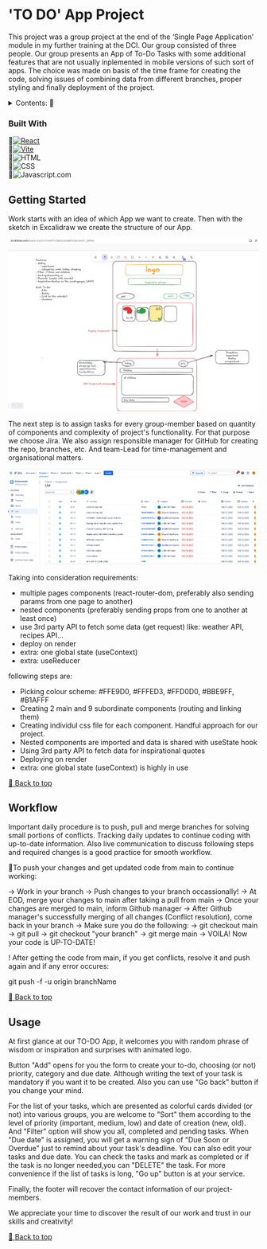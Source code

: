 # 'TO DO' App Project
This project was a group project at the end of the ‘Single Page Application’ module in my further training at the DCI. 
Our group consisted of three people. Our group presents an App of To-Do Tasks with some additional features that are not usually inplemented in mobile versions of such sort of apps. The choice was made on basis of the time frame for creating the code, solving issues of combining data from different branches, proper styling and finally deployment of the project.

<details>
  <summary>Contents: 🔽</summary>

- [TO DO App Project](#to-do-app-project)
- [Built With](#built-with)
- [Getting Started](#getting-started)
- [Workflow](#workflow)
- [Usage](#usage)

</details>

### Built With

🔹[![React](https://img.shields.io/badge/React-20232A?style=for-the-badge&logo=react&logoColor=61DAFB)](https://react.dev/)
<br>
🔹[![Vite](https://img.shields.io/badge/Vite-646CFF?style=for-the-badge&logo=vite&logoColor=FFD62E)](https://vitejs.dev/)
<br>
🔹![HTML](https://img.shields.io/badge/HTML-orange?style=for-the-badge&logo=HTML&logoColor=white)
<br>
🔹![CSS](https://img.shields.io/badge/CSS-239120?&style=for-the-badge&logo=css3&logoColor=white)
<br>
🔹![Javascript.com](https://shields.io/badge/JavaScript-F7DF1E?style=for-the-badge&logo=JavaScript&logoColor=000)

## Getting Started
Work starts with an idea of which App we want to create. Then with the sketch in Excalidraw we create the structure of our App.

![Alt Text](.//src/assets/excalidraw_todo.png)

The next step is to assign tasks for every group-member based on quantity of components and complexity of project's functionality. For that purpose we choose Jira.
We also assign responsible manager for GitHub for creating the repo, branches, etc. And team-Lead for time-management and organisational matters.

![Alt Text](.//src/assets/jira_todo.png)

Taking into consideration requirements:

  - multiple pages components (react-router-dom, preferably also sending params from one page to another)
  - nested components (preferably sending props from one to another at least once)
  - use 3rd party API to fetch some data (get request) like: weather API, recipes API...
  - deploy on render
  - extra: one global state (useContext)
  - extra: useReducer

following steps are:

  * Picking colour scheme: #FFE9D0, #FFFED3, #FFD0D0, #BBE9FF, #B1AFFF
  * Creating 2 main and 9 subordinate components (routing and linking them)
  * Creating individul css file for each component. Handful approach for our project.
  * Nested components are imported and data is shared with useState hook
  * Using 3rd party API to fetch data for inspirational quotes
  * Deploying on render
  * extra: one global state (useContext) is highly in use

[🔼 Back to top](#to-do-app-project)
 
## Workflow 
Important daily procedure is to push, pull and merge branches for solving small portions of conflicts. Tracking daily updates to continue coding with up-to-date information. Also live communication to discuss following steps and required changes is a good practice for smooth workflow.

🔹To push your changes and get updated code from main to continue working:

-> Work in your branch
-> Push changes to your branch occassionally!
-> At EOD, merge your changes to main after taking a pull from main
-> Once your changes are merged to main, inform Github manager
-> After Github manager's successfully merging of all changes (Conflict resolution), come back in your branch
-> Make sure you do the following:
  -> git checkout main
  -> git pull
  -> git checkout "your branch"
  -> git merge main
-> VOILA! Now your code is UP-TO-DATE!

! After getting the code from main, if you get conflicts, resolve it and push again and if any error occures:

git push -f -u origin branchName

[🔼 Back to top](#to-do-app-project)

## Usage
At first glance at our TO-DO App, it welcomes you with random phrase of wisdom or inspiration and surprises with animated logo. 

Button "Add" opens for you the form to create your to-do, choosing (or not) priority, category and due date. Although writing the text of your task is mandatory if you want it to be created. 
Also you can use "Go back" button if you change your mind.

For the list of your tasks, which are presented as colorful cards divided (or not) into various groups, you are welcome to "Sort" them according to the level of priority (important, medium, low) and date of creation (new, old). And "Filter" option will show you all, completed and pending tasks. 
When "Due date" is assigned, you will get a warning sign of "Due Soon or Overdue" just to remind about your task's deadline.
You can also edit your tasks and due date. You can check the tasks and mark as completed or if the task is no longer needed,you can "DELETE" the task.
For more convenience if the list of tasks is long, "Go up" button is at your service.

Finally, the footer will recover the contact information of our project-members.

We appreciate your time to discover the result of our work and trust in our skills and creativity!

[🔼 Back to top](#to-do-app-project)